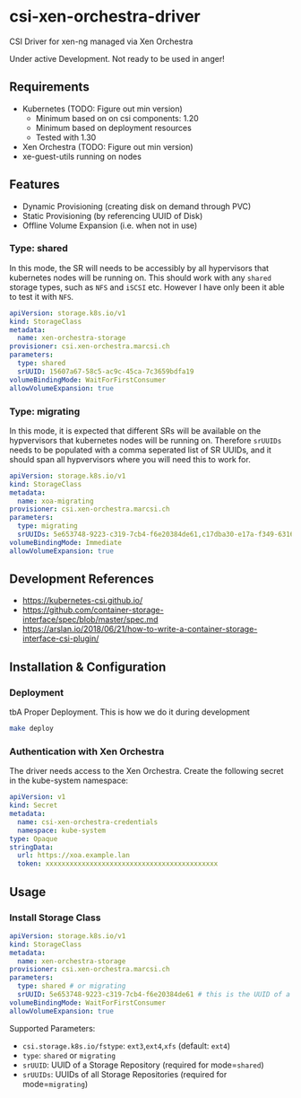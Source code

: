 # csi-xen-orchestra-driver
CSI Driver for xen-ng managed via Xen Orchestra

Under active Development. Not ready to be used in anger!

## Requirements
- Kubernetes (TODO: Figure out min version)
  - Minimum based on on csi components: 1.20
  - Minimum based on deployment resources
  - Tested with 1.30
- Xen Orchestra (TODO: Figure out min version)
- xe-guest-utils running on nodes


## Features
- Dynamic Provisioning (creating disk on demand through PVC)
- Static Provisioning (by referencing UUID of Disk)
- Offline Volume Expansion (i.e. when not in use)

### Type: shared

In this mode, the SR will needs to be accessibly by all hypervisors that kubernetes nodes will be running on.
This should work with any `shared` storage types, such as `NFS` and `iSCSI` etc. However I have only been it able to test it with `NFS`.

```yaml
apiVersion: storage.k8s.io/v1
kind: StorageClass
metadata:
  name: xen-orchestra-storage
provisioner: csi.xen-orchestra.marcsi.ch
parameters:
  type: shared
  srUUID: 15607a67-58c5-ac9c-45ca-7c3659bdfa19
volumeBindingMode: WaitForFirstConsumer
allowVolumeExpansion: true
```


### Type: migrating

In this mode, it is expected that different SRs will be available on the hypvervisors that kubernetes nodes will be running on.
Therefore `srUUIDs` needs to be populated with a comma seperated list of SR UUIDs, and it should span all hypvervisors where you will need this to work for.

```yaml
apiVersion: storage.k8s.io/v1
kind: StorageClass
metadata:
  name: xoa-migrating
provisioner: csi.xen-orchestra.marcsi.ch
parameters:
  type: migrating
  srUUIDs: 5e653748-9223-c319-7cb4-f6e20384de61,c17dba30-e17a-f349-6316-56f20478992e
volumeBindingMode: Immediate
allowVolumeExpansion: true
```



## Development References
- https://kubernetes-csi.github.io/
- https://github.com/container-storage-interface/spec/blob/master/spec.md
- https://arslan.io/2018/06/21/how-to-write-a-container-storage-interface-csi-plugin/


## Installation & Configuration

### Deployment

tbA Proper Deployment. This is how we do it during development

```bash
make deploy
```

### Authentication with Xen Orchestra

The driver needs access to the Xen Orchestra.
Create the following secret in the kube-system namespace:

```yaml
apiVersion: v1
kind: Secret
metadata:
  name: csi-xen-orchestra-credentials
  namespace: kube-system
type: Opaque
stringData:
  url: https://xoa.example.lan
  token: xxxxxxxxxxxxxxxxxxxxxxxxxxxxxxxxxxxxxxxxxxx
```

## Usage

### Install Storage Class

```yaml
apiVersion: storage.k8s.io/v1
kind: StorageClass
metadata:
  name: xen-orchestra-storage
provisioner: csi.xen-orchestra.marcsi.ch
parameters:
  type: shared # or migrating
  srUUID: 5e653748-9223-c319-7cb4-f6e20384de61 # this is the UUID of a Storage Repository
volumeBindingMode: WaitForFirstConsumer
allowVolumeExpansion: true
```

Supported Parameters:
- `csi.storage.k8s.io/fstype`: `ext3`,`ext4`,`xfs` (default: `ext4`)
- `type`: `shared` or `migrating`
- `srUUID`: UUID of a Storage Repository (required for mode=`shared`)
- `srUUIDs`: UUIDs of all Storage Repositories (required for mode=`migrating`)

